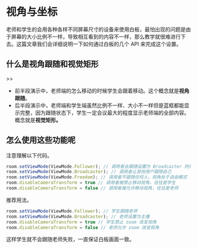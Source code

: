 # 视角与坐标

老师和学生的会用各种各样不同屏幕尺寸的设备来使用白板，最怕出现的问题是由于屏幕的大小比例不一样，导致相互看到的内容不一样，那么教学就很难进行下去。这篇文章我们会详细说明一下如何通过白板的几个 API 来完成这个设置。

## 什么是视角跟随和视觉矩形

&gt;&gt; 

* 前半段演示中，老师端的怎么移动的时候学生会跟着移动。这个概念就是**视角跟随**。
* 后半段演示中，老师端和学生端虽然比例不一样、大小不一样但是蓝框都能显示完整，因为跟随状态下，学生一定会议最大的程度显示老师端的全部内容。概念就是**视觉矩形。**

## 怎么使用这些功能呢

注意理解以下代码。

```javascript
room.setViewMode(ViewMode.Follower); // 调用者去跟随设置为 Broadcaster 的用户
room.setViewMode(ViewMode.Broadcaster); // 调用者让其他用户跟随自己
room.setViewMode(ViewMode.Freedom); // 调用者不跟随任何人，视角处于自由模式
room.disableCameraTransform = true // 调用者被禁止移动视角，往往是学生
room.disableCameraTransform = false // 调用者被允许移动视角，往往是老师
```

推荐用法。

```javascript
room.setViewMode(ViewMode.Follower); // 学生跟随老师
room.setViewMode(ViewMode.Broadcaster); // 老师设置为主播
room.disableCameraTransform = true // 学生禁止 zoom 改变视角
room.disableCameraTransform = false // 老师允许 zoom 改变视角
```

这样学生就不会跟随老师失败，一直保证白板画面一致。

